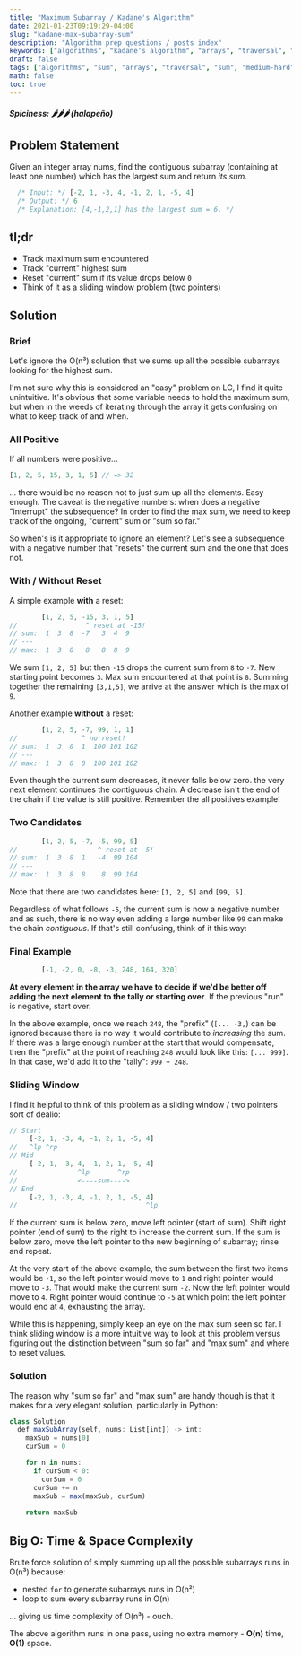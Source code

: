 ```yaml
---
title: "Maximum Subarray / Kadane's Algorithm"
date: 2021-01-23T09:19:29-04:00
slug: "kadane-max-subarray-sum"
description: "Algorithm prep questions / posts index"
keywords: ["algorithms", "kadane's algorithm", "arrays", "traversal", "dp", "maximum subarray sum"]
draft: false
tags: ["algorithms", "sum", "arrays", "traversal", "sum", "medium-hard", "math", "dynamic-programming"]
math: false
toc: true
---
```


##### Spiciness: 🌶️🌶️🌶️ (halapeño)

## Problem Statement

Given an integer array nums, find the contiguous subarray (containing at least one number) which has the largest sum and return _its sum_.

```javascript
  /* Input: */ [-2, 1, -3, 4, -1, 2, 1, -5, 4]
  /* Output: */ 6
  /* Explanation: [4,-1,2,1] has the largest sum = 6. */
```

## tl;dr

* Track maximum sum encountered
* Track "current" highest sum
* Reset "current" sum if its value drops below `0`
* Think of it as a sliding window problem (two pointers)

## Solution

### Brief

Let's ignore the O(n³) solution that we sums up all the possible subarrays looking for the highest sum.

I'm not sure why this is considered an "easy" problem on LC, I find it quite unintuitive. It's obvious that some variable needs to hold the maximum sum, but when in the weeds of iterating through the array it gets confusing on what to keep track of and when.

### All Positive

If all numbers were positive...

```javascript
[1, 2, 5, 15, 3, 1, 5] // => 32
```

... there would be no reason not to just sum up all the elements. Easy enough. The caveat is the negative numbers: when does a negative "interrupt" the subsequence? In order to find the max sum, we need to keep track of the ongoing, "current" sum or "sum so far."

So when's is it appropriate to ignore an element? Let's see a subsequence with a negative number that "resets" the current sum and the one that does not.

### With / Without Reset

A simple example **with** a reset:

```javascript
        [1, 2, 5, -15, 3, 1, 5]
//                 ^ reset at -15!
// sum:  1  3  8  -7   3  4  9
// ---
// max:  1  3  8   8   8  8  9
```

We sum `[1, 2, 5]` but then `-15` drops the current sum from `8` to `-7`. New starting point becomes `3`. Max sum encountered at that point is `8`. Summing together the remaining `[3,1,5]`, we arrive at the answer which is the max of `9`.

Another example **without** a reset:

```javascript
        [1, 2, 5, -7, 99, 1, 1]
//                ^ no reset!
// sum:  1  3  8  1  100 101 102
// ---
// max:  1  3  8  8  100 101 102
```

Even though the current sum decreases, it never falls below zero. the very next element continues the contiguous chain. A decrease isn't the end of the chain if the value is still positive. Remember the all positives example!

### Two Candidates

```javascript
        [1, 2, 5, -7, -5, 99, 5]
//                    ^ reset at -5!
// sum:  1  3  8  1   -4  99 104
// ---
// max:  1  3  8  8    8  99 104
```
Note that there are two candidates here: `[1, 2, 5]` and `[99, 5]`.

Regardless of what follows `-5`, the current sum is now a negative number and as such, there is no way even adding a large number like `99` can make the chain _contiguous_. If that's still confusing, think of it this way:

### Final Example

```javascript
        [-1, -2, 0, -8, -3, 248, 164, 320]
```

**At every element in the array we have to decide if we'd be better off adding the next element to the tally or starting over**. If the previous "run" is negative, start over.

In the above example, once we reach `248`, the "prefix" (`[... -3,`) can be ignored because there is no way it would contribute to _increasing_ the sum. If there was a large enough number at the start that would compensate, then the "prefix" at the point of reaching `248` would look like this: `[... 999]`. In that case, we'd add it to the "tally": `999 + 248`. 

### Sliding Window

I find it helpful to think of this problem as a sliding window / two pointers sort of dealio:

```javascript
// Start
     [-2, 1, -3, 4, -1, 2, 1, -5, 4]
//   ^lp ^rp 
// Mid
     [-2, 1, -3, 4, -1, 2, 1, -5, 4]
//               ^lp       ^rp
//               <----sum---->
// End
     [-2, 1, -3, 4, -1, 2, 1, -5, 4]
//                                ^lp
```

If the current sum is below zero, move left pointer (start of sum). Shift right pointer (end of sum) to the right to increase the current sum. If the sum is below zero, move the left pointer to the new beginning of subarray; rinse and repeat. 

At the very start of the above example, the sum between the first two items would be `-1`, so the left pointer would move to `1` and right pointer would move to `-3`. That would make the current sum `-2`. Now the left pointer would move to `4`. Right pointer would continue to `-5` at which point the left pointer would end at `4`, exhausting the array.

While this is happening, simply keep an eye on the max sum seen so far. I think sliding window is a more intuitive way to look at this problem versus figuring out the distinction between "sum so far" and "max sum" and where to reset values.

### Solution

The reason why "sum so far" and "max sum" are handy though is that it makes for a very elegant solution, particularly in Python:

```javascript
class Solution
  def maxSubArray(self, nums: List[int]) -> int:
    maxSub = nums[0]
    curSum = 0

    for n in nums:
      if curSum < 0:
        curSum = 0
      curSum += n
      maxSub = max(maxSub, curSum)
    
    return maxSub
```

## Big O: Time & Space Complexity

Brute force solution of simply summing up all the possible subarrays runs in O(n³) because:

* nested `for` to generate subarrays runs in O(n²)
* loop to sum every subarray runs in O(n)

... giving us time complexity of O(n³) - ouch.

The above algorithm runs in one pass, using no extra memory - **O(n)** time, **O(1)** space.